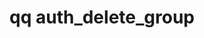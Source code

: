 ---
category: auth
command: auth_delete_group
keywords: qq, qq_cli, auth_delete_group
optional_options:
- alternate: []
  help: Name or ID of group to delete
  name: --id
  required: true
permalink: /qq-cli-command-guide/auth/auth_delete_group.html
positional_options: []
sidebar: qq_cli_command_reference_sidebar
summary: This section explains how to use the <code>qq auth_delete_group</code> command.
synopsis: Delete a group
title: qq auth_delete_group
usage: qq auth_delete_group [-h] --id ID
zendesk_source: qq CLI Command Guide

---